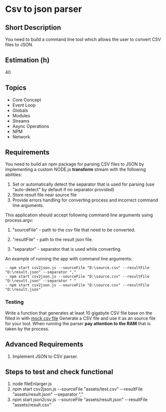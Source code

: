 # Csv to json parser

## Short Description

You need to build a command line tool which allows the user to convert CSV files to JSON.

## Estimation (h)

40

## Topics

- Core Concept
- Event Loop
- Globals
- Modules
- Streams
- Async Operations
- NPM
- Network

## Requirements

You need to build an npm package for parsing CSV files to JSON by implementing a custom NODE.js **transform** stream with the following abilities:

1. Set or automatically detect the separator that is used for parsing (use "auto-detect" by default if no separator provided)
2. Store result file near source file
3. Provide errors handling for converting process and incorrect command line arguments.

This application should accept following command line arguments using process.argv:

1. "sourceFile" - path to the csv file that need to be converted.

2. "resultFile" - path to the result json file.

3. "separator" - separator that is used while converting.

An example of running the app with command line arguments:

    - npm start csv2json.js --sourceFile "D:\source.csv" --resultFile "D:\result.json" --separator ","
    - npm start csv2json.js --sourceFile "D:\source.csv" --resultFile "D:\result.json" --separator " "
    - npm start csv2json.js --sourceFile "D:\source.csv" --resultFile "D:\result.json"

### Testing

Write a function that generates at least 10 gigabyte CSV file base on the filled in with [mock csv file](assets/test.csv)
Generate a CSV file and use it as an source file for your tool. When running the parser **pay attention to the RAM** that is taken by the process.

## Advanced Requirements

1. Implement JSON to CSV parser.

## Steps to test and check functional

1. node fileEnlarger.js
2. npm start csv2json.js --sourceFile "assets/test.csv" --resultFile "assets/result.json" --separator ","
3. npm start json2csv.js --sourceFile "assets/result.json" --resultFile "assets/result.csv"
